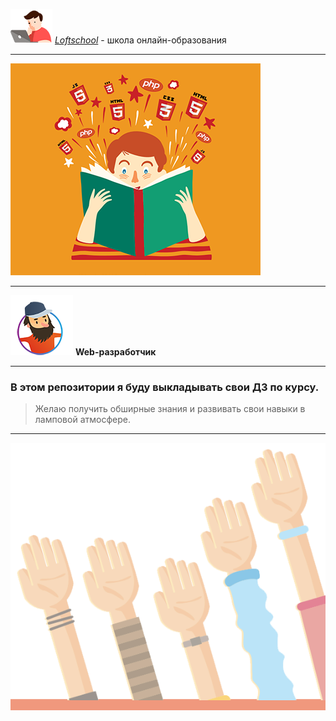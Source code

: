 ![logo](img/README/logoReadme.png)  [*Loftschool*][9c9db2ab] - школа онлайн-образования

***

  [9c9db2ab]: http://loftschool.ru "loftschool"

![Student](img/README/studentReadme.png)

***

![Stan](img/README/developerReadme.png) **Web-разработчик**

***

### В этом репозитории я буду выкладывать свои ДЗ по курсу.





 >Желаю получить обширные знания и развивать свои навыки в ламповой атмосфере.

***

![hands](img/README/handsReadme.png)
